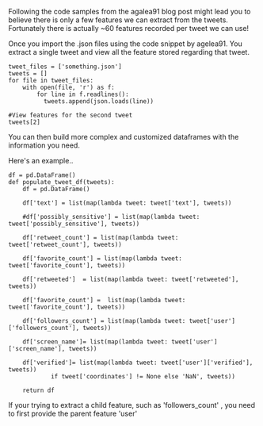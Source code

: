 Following the code samples from the agalea91 blog post might lead you to believe there is only a few features we can extract from the tweets. Fortunately there is actually  ~60 features recorded per tweet we can use!

Once you import the .json files using the code snippet by agelea91. You extract a single tweet and view all the feature stored regarding that tweet. 

    tweet_files = ['something.json']
    tweets = []
    for file in tweet_files:
    	with open(file, 'r') as f:
        	for line in f.readlines():
          	  tweets.append(json.loads(line))
    
    #View features for the second tweet
    tweets[2]
    
You can then build more complex and customized dataframes with the information you need.  

Here's an example.. 

    df = pd.DataFrame()
    def populate_tweet_df(tweets):
        df = pd.DataFrame()
     
        df['text'] = list(map(lambda tweet: tweet['text'], tweets))
         
        #df['possibly_sensitive'] = list(map(lambda tweet: tweet['possibly_sensitive'], tweets))
        
        df['retweet_count'] = list(map(lambda tweet: tweet['retweet_count'], tweets))
        
        df['favorite_count'] = list(map(lambda tweet: tweet['favorite_count'], tweets))
    
        df['retweeted']  = list(map(lambda tweet: tweet['retweeted'], tweets))
        
        df['favorite_count'] =  list(map(lambda tweet: tweet['favorite_count'], tweets))
        
        df['followers_count'] = list(map(lambda tweet: tweet['user']['followers_count'], tweets))
        
        df['screen_name']= list(map(lambda tweet: tweet['user']['screen_name'], tweets))
        
        df['verified']= list(map(lambda tweet: tweet['user']['verified'], tweets))
                if tweet['coordinates'] != None else 'NaN', tweets))
     
        return df
If your trying to extract a child feature, such as 'followers_count' , you need to first provide the parent feature 'user'
